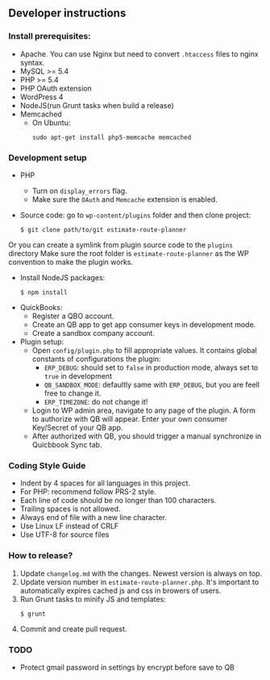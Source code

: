 ## Developer instructions

### Install prerequisites:
  - Apache. You can use Nginx but need to convert `.htaccess` files to nginx syntax.
  - MySQL >= 5.4
  - PHP >= 5.4
  - PHP OAuth extension
  - WordPress 4
  - NodeJS(run Grunt tasks when build a release)
  - Memcached
    - On Ubuntu:
      ```
      sudo apt-get install php5-memcache memcached
      ```

### Development setup
  - PHP
    - Turn on `display_errors` flag.
    - Make sure the `OAuth` and `Memcache` extension is enabled.
  - Source code: go to `wp-content/plugins` folder and then clone project:

    ```
    $ git clone path/to/git estimate-route-planner
    ```
  Or you can create a symlink from plugin source code to the `plugins` directory
  Make sure the root folder is `estimate-route-planner` as the WP convention to make the plugin works.
  - Install NodeJS packages:
     ```
    $ npm install
    ```
  - QuickBooks:
    - Register a QBO account.
    - Create an QB app to get app consumer keys in development mode.
    - Create a sandbox company account.
  - Plugin setup:
    - Open `config/plugin.php` to fill appropriate values. It contains global constants of configurations the plugin:
      - `ERP_DEBUG`: should set to `false` in production mode, always set to `true` in development
      - `QB_SANDBOX_MODE`: defaultly same with `ERP_DEBUG`, but you are feell free to change it.
      - `ERP_TIMEZONE`: do not change it!
    - Login to WP admin area, navigate to any page of the plugin. A form to authorize with QB will appear.
    Enter your own consumer Key/Secret of your QB app.
    - After authorized with QB, you should trigger a manual synchronize in Quicbbook Sync tab.

### Coding Style Guide
  - Indent by 4 spaces for all languages in this project.
  - For PHP: recommend follow PRS-2 style.
  - Each line of code should be no longer than 100 characters.
  - Trailing spaces is not allowed.
  - Always end of file with a new line character.
  - Use Linux LF instead of CRLF
  - Use UTF-8 for source files

### How to release?
  1. Update `changelog.md` with the changes. Newest version is always on top.
  2. Update version number in `estimate-route-planner.php`. It's important to automatically expires cached js and css in browers of users.
  3. Run Grunt tasks to minify JS and templates:
     ```
     $ grunt
     ```
  4. Commit and create pull request.

### TODO
  - Protect gmail password in settings by encrypt before save to QB

